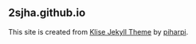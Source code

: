 ## 2sjha.github.io

This site is created from [Klise Jekyll Theme](https://github.com/piharpi/jekyll-klise) by [piharpi](https://github.com/piharpi/).